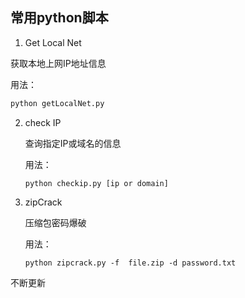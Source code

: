 
## 常用python脚本
1. Get Local Net 

  获取本地上网IP地址信息

  用法：

  ```python
  python getLocalNet.py
  ```

2. check IP

    查询指定IP或域名的信息

    用法：

    ```
    python checkip.py [ip or domain] 
    ```

3. zipCrack

    压缩包密码爆破

    用法：

    ```
    python zipcrack.py -f  file.zip -d password.txt
    ```




不断更新
